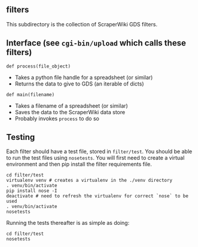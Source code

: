 filters
-------

This subdirectory is the collection of ScraperWiki GDS filters.

Interface (see `cgi-bin/upload` which calls these filters)
----------------------------------------------------------

`def process(file_object)`

- Takes a python file handle for a spreadsheet (or similar)
- Returns the data to give to GDS (an iterable of dicts)

`def main(filename)`

- Takes a filename of a spreadsheet (or similar)
- Saves the data to the ScraperWiki data store
- Probably invokes `process` to do so

Testing
-------

Each filter should have a test file, stored in `filter/test`.
You should be able to run the test files using `nosetests`. 
You will first need to create a virtual environment and then
pip install the filter requirements file.

```shell
cd filter/test
virtualenv venv # creates a virtualenv in the ./venv directory
. venv/bin/activate
pip install nose -I
deactivate # need to refresh the virtualenv for correct `nose` to be used 
. venv/bin/activate
nosetests
```

Running the tests thereafter is as simple as doing:

```shell
cd filter/test
nosetests
```

